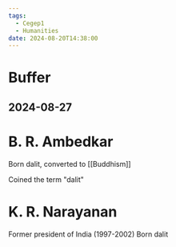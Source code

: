 ```yaml
---
tags:
  - Cegep1
  - Humanities
date: 2024-08-20T14:38:00
---
```


# Buffer

## 2024-08-27



# B. R. Ambedkar

Born dalit, converted to [[Buddhism]]

Coined the term "dalit"

# K. R. Narayanan

Former president of India (1997-2002)
Born dalit